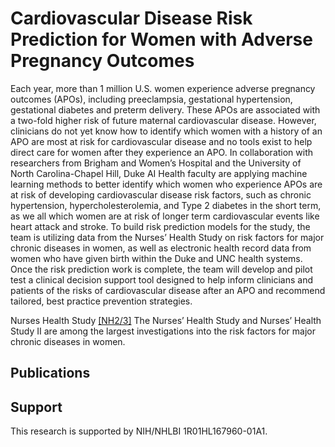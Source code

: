 # Cardiovascular Disease Risk Prediction for Women with Adverse Pregnancy Outcomes

Each year, more than 1 million U.S. women experience adverse pregnancy outcomes (APOs), including preeclampsia, gestational hypertension, gestational diabetes and preterm delivery. These APOs are associated with a two-fold higher risk of future maternal cardiovascular disease. However, clinicians do not yet know how to identify which women with a history of an APO are most at risk for cardiovascular disease and no tools exist to help direct care for women after they experience an APO.
In collaboration with researchers from Brigham and Women’s Hospital and the University of North Carolina-Chapel Hill, Duke AI Health faculty are applying machine learning methods to better identify which women who experience APOs are at risk of developing cardiovascular disease risk factors, such as chronic hypertension, hypercholesterolemia, and Type 2 diabetes in the short term, as we all which women are at risk of longer term cardiovascular events like heart attack and stroke. To build risk prediction models for the study, the team is utilizing data from the Nurses’ Health Study on risk factors for major chronic diseases in women, as well as electronic health record data from women who have given birth within the Duke and UNC health systems. Once the risk prediction work is complete, the team will develop and pilot test a clinical decision support tool designed to help inform clinicians and patients of the risks of cardiovascular disease after an APO and recommend tailored, best practice prevention strategies.

Nurses Health Study [[NH2/3]](https://nurseshealthstudy.org/) The Nurses’ Health Study and Nurses’ Health Study II are among the largest investigations into the risk factors for major chronic diseases in women.

## Publications

## Support
This research is supported by NIH/NHLBI 1R01HL167960-01A1.
